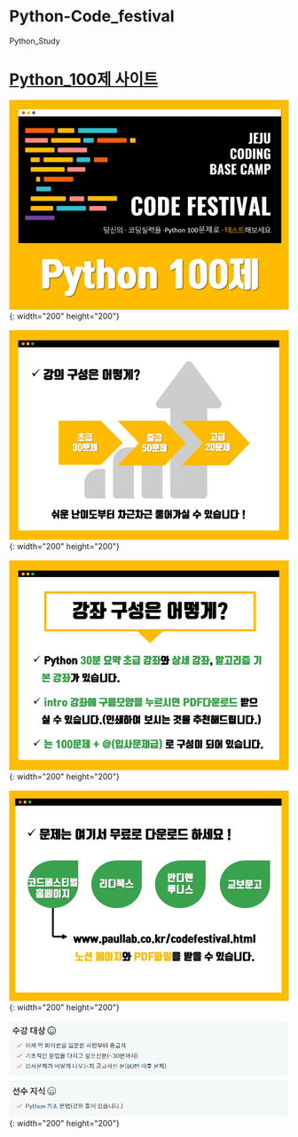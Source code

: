 # Python-Code_festival
Python_Study 

<a href="https://www.inflearn.com/course/%ED%8C%8C%EC%9D%B4%EC%8D%AC-100%EC%A0%9C-%EC%A0%9C%EC%A3%BC%EC%BD%94%EB%94%A9%EB%B2%A0%EC%9D%B4%EC%8A%A4%EC%BA%A0%ED%94%84#"><h1>Python_100제 사이트</h1></a>
         
         
         
![파이썬100](./image/python100.png){: width="200" height="200"}
<br><br>
![강의구성](./image/강의구성.png){: width="200" height="200"}
<br><br>
![강좌구성](./image/강좌구성.png){: width="200" height="200"}
<br><br>
![문제다운로드](./image/문제다운로드.png){: width="200" height="200"}
<br><br>
![수강대상](./image/수강대상.PNG){: width="200" height="200"}
